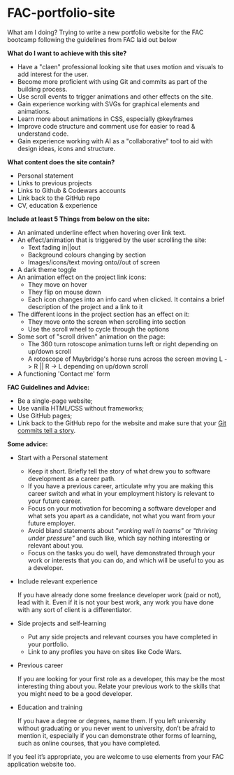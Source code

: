 # FAC-portfolio-site

What am I doing? Trying to write a new portfolio website for the FAC bootcamp following the guidelines from FAC laid out below

**What do I want to achieve with this site?**
- Have a "claen" professional looking site that uses motion and visuals to add interest for the user.
- Become more proficient with using Git and commits as part of the building process.
- Use scroll events to trigger animations and other effects on the site.
- Gain experience working with SVGs for graphical elements and animations.
- Learn more about animations in CSS, especially @keyframes 
- Improve code structure and comment use for easier to read & understand code.
- Gain experience working with AI as a "collaborative" tool to aid with design ideas, icons and structure.

**What content does the site contain?**
- Personal statement
- Links to previous projects
- Links to Github & Codewars accounts
- Link back to the GitHub repo
- CV, education & experience

**Include at least 5 Things from below on the site:**
- An animated underline effect when hovering over link text.
- An effect/animation that is triggered by the user scrolling the site:
    - Text fading in||out
    - Background colours changing by section
    - Images/icons/text moving onto//out of screen
- A dark theme toggle
- An animation effect on the project link icons:
    - They move on hover
    - They flip on mouse down
    - Each icon changes into an info card when clicked. It contains a brief
      description of the project and a link to it
- The different icons in the project section has an effect on it:
    - They move onto the screen when scrolling into section
    - Use the scroll wheel to cycle through the options
- Some sort of "scroll driven" animation on the page:
    - The 360 turn rotoscope animation turns left or right depending on up/down scroll
    - A rotoscope of Muybridge's horse runs across the screen moving L -> R || R -> L
      depending on up/down scroll
- A functioning 'Contact me' form

**FAC Guidelines and Advice:**

- Be a single-page website;
- Use vanilla HTML/CSS without frameworks;
- Use GitHub pages;
- Link back to the GitHub repo for the website and make sure that your [Git commits tell a story](https://github.blog/2022-06-30-write-better-commits-build-better-projects/).

**Some advice:**

- Start with a Personal statement
    - Keep it short. Briefly tell the story of what drew you to software development as a career path.
    - If you have a previous career, articulate why you are making this career switch and what in your employment history is relevant to your future career.
    - Focus on your motivation for becoming a software developer and what sets you apart as a candidate, not what you want from your future employer.
    - Avoid bland statements about *"working well in teams"* or *"thriving under pressure"* and such like, which say nothing interesting or relevant about you.
    - Focus on the tasks you do well, have demonstrated through your work or interests that you can do, and which will be useful to you as a developer.
- Include relevant experience
    
    If you have already done some freelance developer work (paid or not), lead with it. Even if it is not your best work, any work you have done with any sort of client is a differentiator.
    
- Side projects and self-learning
    - Put any side projects and relevant courses you have completed in your portfolio.
    - Link to any profiles you have on sites like Code Wars.
- Previous career
    
    If you are looking for your first role as a developer, this may be the most interesting thing about you. Relate your previous work to the skills that you might need to be a good developer. 
    
- Education and training
    
    If you have a degree or degrees, name them.
    If you left university without graduating or you never went to university, don’t be afraid to mention it, especially if you can demonstrate other forms of learning, such as online courses, that you have completed.
    

If you feel it’s appropriate, you are welcome to use elements from your FAC application website too.